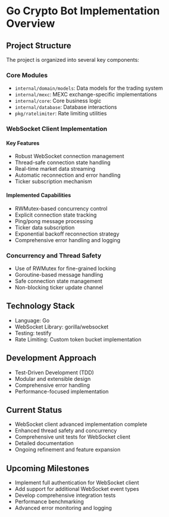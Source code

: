 # Go Crypto Bot Implementation Overview

## Project Structure

The project is organized into several key components:

### Core Modules
- `internal/domain/models`: Data models for the trading system
- `internal/mexc`: MEXC exchange-specific implementations
- `internal/core`: Core business logic
- `internal/database`: Database interactions
- `pkg/ratelimiter`: Rate limiting utilities

### WebSocket Client Implementation

#### Key Features
- Robust WebSocket connection management
- Thread-safe connection state handling
- Real-time market data streaming
- Automatic reconnection and error handling
- Ticker subscription mechanism

#### Implemented Capabilities
- RWMutex-based concurrency control
- Explicit connection state tracking
- Ping/pong message processing
- Ticker data subscription
- Exponential backoff reconnection strategy
- Comprehensive error handling and logging

### Concurrency and Thread Safety
- Use of RWMutex for fine-grained locking
- Goroutine-based message handling
- Safe connection state management
- Non-blocking ticker update channel

## Technology Stack
- Language: Go
- WebSocket Library: gorilla/websocket
- Testing: testify
- Rate Limiting: Custom token bucket implementation

## Development Approach
- Test-Driven Development (TDD)
- Modular and extensible design
- Comprehensive error handling
- Performance-focused implementation

## Current Status
- WebSocket client advanced implementation complete
- Enhanced thread safety and concurrency
- Comprehensive unit tests for WebSocket client
- Detailed documentation
- Ongoing refinement and feature expansion

## Upcoming Milestones
- Implement full authentication for WebSocket client
- Add support for additional WebSocket event types
- Develop comprehensive integration tests
- Performance benchmarking
- Advanced error monitoring and logging
